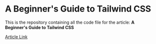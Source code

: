 # A Beginner's Guide to Tailwind CSS

This is the repository containing all the code file for the article: **A Beginner's Guide to Tailwind CSS**

[Article Link](https://aahil13.hashnode.dev/a-beginners-guide-to-tailwind-css)

